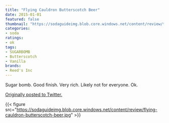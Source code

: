 ```yaml
---
title: "Flying Cauldron Butterscotch Beer"
date: 2015-01-01
featured: false
thumbnail: "https://sodaguideimg.blob.core.windows.net/content/review/thumbs/flying-cauldron-butterscotch-beer.jpg"
categories:
- soda
ratings:
- ok
tags:
- SUGARBOMB
- Butterscotch
- Vanilla
brands:
- Reed's Inc
---
```


Sugar bomb. Good finish. Very rich. Likely not for everyone. Ok.

[Originally posted to Twitter.](https://twitter.com/Cavorter/status/550552630510891008)

{{< figure src="https://sodaguideimg.blob.core.windows.net/content/review/flying-cauldron-butterscotch-beer.jpg" >}}

